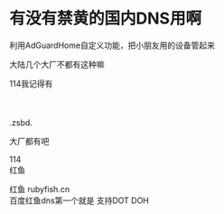# 有没有禁黄的国内DNS用啊


利用AdGuardHome自定义功能，把小朋友用的设备管起来

大陆几个大厂不都有这种嘛

114我记得有<br />
<br />
<br />
<br />
.zsbd.

大厂都有吧

114<br />
红鱼<img id="aimg_zFIM2" onclick="zoom(this, this.src, 0, 0, 0)" class="zoom" src="https://cdn.jsdelivr.net/gh/hishis/forum-master/public/images/patch.gif" onmouseover="img_onmouseoverfunc(this)" onload="thumbImg(this)" border="0" alt="" />

红鱼 rubyfish.cn<br />
百度红鱼dns第一个就是 支持DOT DOH<img id="aimg_FQ4ph" onclick="zoom(this, this.src, 0, 0, 0)" class="zoom" src="https://cdn.jsdelivr.net/gh/hishis/forum-master/public/images/patch.gif" onmouseover="img_onmouseoverfunc(this)" onload="thumbImg(this)" border="0" alt="" />
